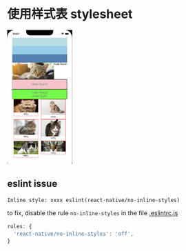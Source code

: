# 使用样式表 stylesheet

<p>
<img src="../../docs/c03.png" width="30%" />
</p>

## eslint issue

```
Inline style: xxxx eslint(react-native/no-inline-styles)
```

to fix, disable the rule `no-inline-styles` in the file [.eslintrc.js](../../.eslintrc.js)

```javascript
rules: {
  'react-native/no-inline-styles': 'off',
}
```
